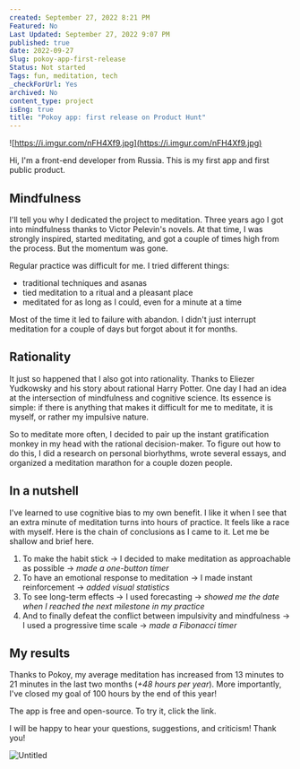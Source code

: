 ```yaml
---
created: September 27, 2022 8:21 PM
Featured: No
Last Updated: September 27, 2022 9:07 PM
published: true
date: 2022-09-27
Slug: pokoy-app-first-release
Status: Not started
Tags: fun, meditation, tech
_checkForUrl: Yes
archived: No
content_type: project
isEng: true
title: "Pokoy app: first release on Product Hunt"
---
```


![https://i.imgur.com/nFH4Xf9.jpg](https://i.imgur.com/nFH4Xf9.jpg)

Hi, I'm a front-end developer from Russia. This is my first app and first public product.

## **Mindfulness**
I'll tell you why I dedicated the project to meditation. Three years ago I got into mindfulness thanks to Victor Pelevin's novels. At that time, I was strongly inspired, started meditating, and got a couple of times high from the process. But the momentum was gone.

Regular practice was difficult for me. I tried different things:

- traditional techniques and asanas
- tied meditation to a ritual and a pleasant place
- meditated for as long as I could, even for a minute at a time

Most of the time it led to failure with abandon. I didn't just interrupt meditation for a couple of days but forgot about it for months.

## **Rationality**

It just so happened that I also got into rationality. Thanks to Eliezer Yudkowsky and his story about rational Harry Potter. One day I had an idea at the intersection of mindfulness and cognitive science. Its essence is simple: if there is anything that makes it difficult for me to meditate, it is myself, or rather my impulsive nature.

So to meditate more often, I decided to pair up the instant gratification monkey in my head with the rational decision-maker. To figure out how to do this, I did a research on personal biorhythms, wrote several essays, and organized a meditation marathon for a couple dozen people.

## **In a nutshell**

I've learned to use cognitive bias to my own benefit. I like it when I see that an extra minute of meditation turns into hours of practice. It feels like a race with myself. Here is the chain of conclusions as I came to it. Let me be shallow and brief here.

1. To make the habit stick -> I decided to make meditation as approachable as possible → *made a one-button timer*
2. To have an emotional response to meditation → I made instant reinforcement → *added visual statistics*
3. To see long-term effects → I used forecasting → *showed me the date when I reached the next milestone in my practice*
4. And to finally defeat the conflict between impulsivity and mindfulness -> I used a progressive time scale → *made a Fibonacci timer*

## **My results**

Thanks to Pokoy, my average meditation has increased from 13 minutes to 21 minutes in the last two months (*+48 hours per year*). More importantly, I've closed my goal of 100 hours by the end of this year!

The app is free and open-source. To try it, click the link.

I will be happy to hear your questions, suggestions, and criticism! Thank you!

![Untitled](Pokoy%20app%20first%20release%20on%20Product%20Hunt/Untitled.png)